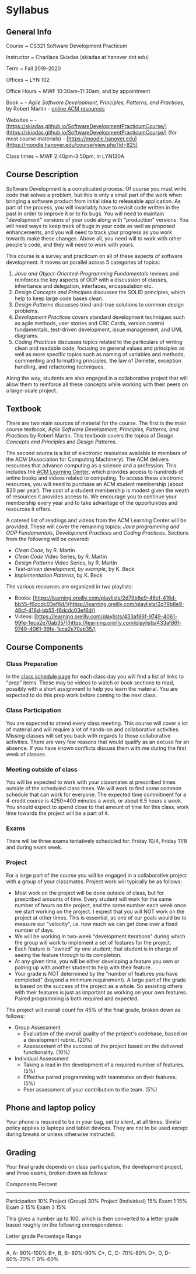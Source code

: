 # Syllabus

## General Info

Course
  ~ CS321 Software Development Practicum

Instructor
  ~ Charilaos Skiadas (skiadas at hanover dot edu)

Term
  ~ Fall 2019-2020

Offices
  ~ LYN 102

Office Hours
  ~ MWF 10:30am-11:30am, and by appointment

Book
  ~ - *Agile Software Development, Principles, Patterns, and Practices*, by Robert Martin
    - [online ACM resources](http://learning.acm.org)

Websites
  ~ - [https://skiadas.github.io/SoftwareDevelopmentPracticumCourse/](https://skiadas.github.io/SoftwareDevelopmentPracticumCourse/) (for most course materials)
    - [https://moodle.hanover.edu](https://moodle.hanover.edu/course/view.php?id=825)

Class times
  ~ MWF 2:40pm-3:50pm, in LYN120A

## Course Description

Software Development is a complicated process. Of course you must write code that solves a
problem, but this is only a small part of the work when bringing a software product
from initial idea to releasable application. As part of the process, you will invariably have
to revisit code written in the past in order to improve it or to fix bugs. You will need to
maintain "development" versions of your code along with "production" versions. You will need
ways to keep track of bugs in your code as well as proposed enhancements, and you will need
to track your progress as you work towards make these changes. Above all, you need will to work
with other people's code, and they will need to work with yours.

This course is a survey and practicum on all of these aspects of software development. It moves on parallel across 5 categories of topics:

1. *Java and Object-Oriented-Programming Fundamentals* reviews and reinforces the key aspects of OOP with a discussion of classes, inheritance and delegation, interfaces, encapsulation etc.
2. *Design Concepts and Principles* discusses the SOLID principles, which help to keep large code bases clean.
3. *Design Patterns* discusses tried-and-true solutions to common design problems.
4. *Development Practices* covers standard development techniques such as agile methods, user stories and CRC Cards, version control fundamentals, test-driven development, issue management, and UML diagrams.
5. *Coding Practices* discusses topics related to the particulars of writing clean and readable code, focusing on general values and principles as well as more specific topics such as naming of variables and methods, commenting and formatting principles, the law of Demeter, exception handling, and refactoring techniques.

Along the way, students are also engaged in a collaborative project that will allow them to reinforce all these concepts while working with their peers on a large-scale project.

## Textbook

There are two main sources of material for the course. The first is the main course textbook, *Agile Software Development, Principles, Patterns, and Practices* by Robert Martin. This textbook covers the topics of *Design Concepts and Principles* and *Design Patterns*.

The second source is a list of electronic resources available to members of the ACM (Association for Computing Machinery). The ACM delivers resources that advance computing as a science and a profession. This includes the [ACM Learning Center](https://learning.acm.org/), which provides access to hundreds of online books and videos related to computing. To access these electronic resources, you will need to purchase an ACM student membership (about $20 per year). The cost of a student membership is modest given the weath of resources it provides access to. We encourage you to continue your membership every year and to take advantage of the opportunities and resources it offers.

A catered list of readings and videos from the ACM Learning Center will be provided. These will cover the remaining topics: *Java programming and OOP Fundamentals*, *Development Practices* and *Coding Practices*. Sections from the following will be covered:

- *Clean Code*, by R. Martin
- *Clean Code* Video Series, by R. Martin
- *Design Patterns* Video Series, by R. Martin
- *Test-driven development, by example*, by K. Beck
- *Implementation Patterns*, by K. Beck

The various resources are organized in two playlists:

- Books: [https://learning.oreilly.com/playlists/2d79b8e9-46cf-416d-bb55-f6dcdc03ef6d/](https://learning.oreilly.com/playlists/2d79b8e9-46cf-416d-bb55-f6dcdc03ef6d/)
- Videos: [https://learning.oreilly.com/playlists/433af86f-9749-4061-99fe-1eca2e70ab35/](https://learning.oreilly.com/playlists/433af86f-9749-4061-99fe-1eca2e70ab35/)

## Course Components

### Class Preparation

In the [class schedule page](skiadas.github.io/SoftwareDevelopmentPracticumCourse/site/schedule.html) for each class day you will find a list of links to "prep" items. These may be videos to watch or book sections to read, possibly with a short assignment to help you learn the material. You are expected to do this prep work before coming to the next class.

### Class Participation

You are expected to attend every class meeting. This course will cover a lot of material and will require a lot of hands-on and collaborative activities. Missing classes will set you back with regards to those collaborative activities. There are very few reasons that would qualify as an excuse for an absence. If you have known conflicts discuss them with me during the first week of classes.

### Meeting outside of class

You will be expected to work with your classmates at prescribed times outside of the scheduled  class times. We will work to find some common schedule that can work for everyone. The expected time commitment for a 4-credit course is 4*2*50=400 minutes a week, or about 6.5 hours a week. You should expect to spend close to that amount of time for this class, work time towards the project will be a part of it.

### Exams

There will be three exams tentatively scheduled for: Friday 10/4, Friday 11/8 and during exam week.

### Project

For a large part of the course you will be engaged in a collaborative project with a group of your classmates. Project work will typically be as follows:

- Most work on the project will be done outside of class, but for prescribed amounts of time: Every student will work for the same number of hours on the project, and the same number each week once we start working on the project. I expect that you will NOT work on the project at other times. This is essential, as one of our goals would be to measure our "velocity", i.e. how much we can get done over a fixed number of days.
- We will be working in two-week "development iterations" during which the group will work to implement a set of features for the project.
- Each feature is "owned" by one student; that student is in charge of seeing the feature through to its completion.
- At any given time, you will be either developing a feature you own or pairing up with another student to help with their feature.
- Your grade is NOT determined by the "number of features *you* have completed" (beyond a minimum requirement). A large part of the grade is based on the success of the project as a whole. So assisting others with their features is just as important as working on your own features. Paired programming is both required and expected.

The project will overall count for 45% of the final grade, broken down as follows:

- Group Assessment
    - Evaluation of the overall quality of the project's codebase, based on a development rubric. (20%)
    - Assessement of the success of the project based on the delivered functionality. (10%)
- Individual Assessment
    - Taking a lead in the development of a required number of features. (5%)
    - Effective paired programming with teammates on their features. (5%)
    - Peer assessment of your contribution to the team. (5%)

## Phone and laptop policy

Your phone is required to be in your bag, set to silent, at all times. Similar policy applies to laptops and tablet devices. They are not to be used except during breaks or unless otherwise instructed.

## Grading

Your final grade depends on class participation, the development project, and three exams, broken down as follows:

Components             Percent
--------------------  --------
Participation              10%
Project (Group)            30%
Project (Individual)       15%
Exam 1                     15%
Exam 2                     15%
Exam 3                     15%



This gives a number up to 100, which is then converted to a letter grade based roughly on the following correspondence:

 Letter grade     Percentage Range
--------------   -----------------
   A, A-                  90%-100%
   B+, B, B-               80%-90%
   C+, C, C-               70%-80%
   D+, D, D-               60%-70%
      F                     0%-60%
--------------   -----------------

